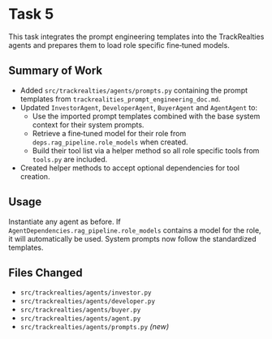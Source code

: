 # Task 5

This task integrates the prompt engineering templates into the TrackRealties agents and prepares them to load role specific fine‑tuned models.

## Summary of Work

- Added `src/trackrealties/agents/prompts.py` containing the prompt templates from `trackrealities_prompt_engineering_doc.md`.
- Updated `InvestorAgent`, `DeveloperAgent`, `BuyerAgent` and `AgentAgent` to:
  - Use the imported prompt templates combined with the base system context for their system prompts.
  - Retrieve a fine‑tuned model for their role from `deps.rag_pipeline.role_models` when created.
  - Build their tool list via a helper method so all role specific tools from `tools.py` are included.
- Created helper methods to accept optional dependencies for tool creation.

## Usage

Instantiate any agent as before. If `AgentDependencies.rag_pipeline.role_models` contains a model for the role, it will automatically be used. System prompts now follow the standardized templates.

## Files Changed

- `src/trackrealties/agents/investor.py`
- `src/trackrealties/agents/developer.py`
- `src/trackrealties/agents/buyer.py`
- `src/trackrealties/agents/agent.py`
- `src/trackrealties/agents/prompts.py` *(new)*

